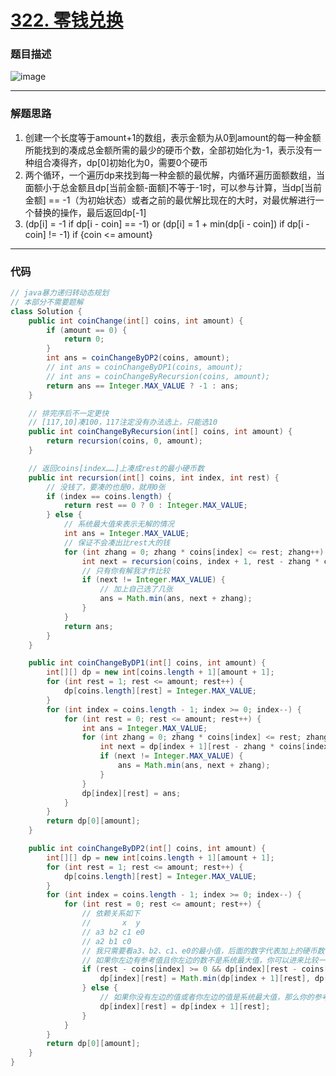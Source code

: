 # [322. 零钱兑换](https://leetcode.cn/problems/coin-change/)

### 题目描述
![image](https://user-images.githubusercontent.com/75558694/172113044-ddcd8a4b-60db-44be-a99a-faadbb83e9a2.png)

---

### 解题思路
1. 创建一个长度等于amount+1的数组，表示金额为从0到amount的每一种金额所能找到的凑成总金额所需的最少的硬币个数，全部初始化为-1，表示没有一种组合凑得齐，dp[0]初始化为0，需要0个硬币
2. 两个循环，一个遍历dp来找到每一种金额的最优解，内循环遍历面额数组，当面额小于总金额且dp[当前金额-面额]不等于-1时，可以参与计算，当dp[当前金额] == -1（为初始状态）或者之前的最优解比现在的大时，对最优解进行一个替换的操作，最后返回dp[-1]
3. (dp[i] = -1 if dp[i - coin] == -1) or (dp[i] = 1 + min(dp[i - coin]) if dp[i - coin] != -1) if {coin <= amount}

---

### 代码

```java
// java暴力递归转动态规划
// 本部分不需要题解
class Solution {
    public int coinChange(int[] coins, int amount) {
        if (amount == 0) {
            return 0;
        }
        int ans = coinChangeByDP2(coins, amount);
        // int ans = coinChangeByDP1(coins, amount);
        // int ans = coinChangeByRecursion(coins, amount);
        return ans == Integer.MAX_VALUE ? -1 : ans;
    }

    // 排完序后不一定更快
    // [117,10]凑100，117注定没有办法选上，只能选10
    public int coinChangeByRecursion(int[] coins, int amount) {
        return recursion(coins, 0, amount);
    }

    // 返回coins[index……]上凑成rest的最小硬币数
    public int recursion(int[] coins, int index, int rest) {
        // 没钱了，要凑的也是0，就用0张
        if (index == coins.length) {
            return rest == 0 ? 0 : Integer.MAX_VALUE;
        } else {
            // 系统最大值来表示无解的情况
            int ans = Integer.MAX_VALUE;
            // 保证不会凑出比rest大的钱
            for (int zhang = 0; zhang * coins[index] <= rest; zhang++) {
                int next = recursion(coins, index + 1, rest - zhang * coins[index]);
                // 只有你有解我才作比较
                if (next != Integer.MAX_VALUE) {
                    // 加上自己选了几张
                    ans = Math.min(ans, next + zhang);
                }
            }
            return ans;
        }
    }

    public int coinChangeByDP1(int[] coins, int amount) {
        int[][] dp = new int[coins.length + 1][amount + 1];
        for (int rest = 1; rest <= amount; rest++) {
            dp[coins.length][rest] = Integer.MAX_VALUE;
        }
        for (int index = coins.length - 1; index >= 0; index--) {
            for (int rest = 0; rest <= amount; rest++) {
                int ans = Integer.MAX_VALUE;
                for (int zhang = 0; zhang * coins[index] <= rest; zhang++) {
                    int next = dp[index + 1][rest - zhang * coins[index]];
                    if (next != Integer.MAX_VALUE) {
                        ans = Math.min(ans, next + zhang);
                    }
                }
                dp[index][rest] = ans;
            }
        }
        return dp[0][amount];
    }

    public int coinChangeByDP2(int[] coins, int amount) {
        int[][] dp = new int[coins.length + 1][amount + 1];
        for (int rest = 1; rest <= amount; rest++) {
            dp[coins.length][rest] = Integer.MAX_VALUE;
        }
        for (int index = coins.length - 1; index >= 0; index--) {
            for (int rest = 0; rest <= amount; rest++) {
                // 依赖关系如下
                //       x  y
                // a3 b2 c1 e0
                // a2 b1 c0
                // 我只需要看a3、b2、c1、e0的最小值，后面的数字代表加上的硬币数，也就是相当于看x+1和e之间的最小值，xy两者相差rest - coins[index]
                // 如果你左边有参考值且你左边的数不是系统最大值，你可以进来比较一下
                if (rest - coins[index] >= 0 && dp[index][rest - coins[index]] != Integer.MAX_VALUE) {
                    dp[index][rest] = Math.min(dp[index + 1][rest], dp[index][rest - coins[index]] + 1);
                } else {
                    // 如果你没有左边的值或者你左边的值是系统最大值，那么你的参考值一定是你下面的值
                    dp[index][rest] = dp[index + 1][rest];
                }
            }
        }
        return dp[0][amount];
    }
}
```
